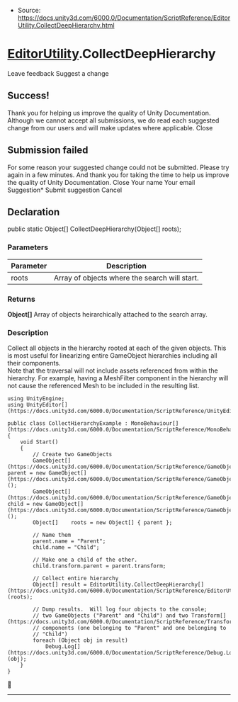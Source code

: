 * Source: https://docs.unity3d.com/6000.0/Documentation/ScriptReference/EditorUtility.CollectDeepHierarchy.html

#  [EditorUtility](https://docs.unity3d.com/6000.0/Documentation/ScriptReference/EditorUtility.html).CollectDeepHierarchy
Leave feedback
Suggest a change
## Success!
Thank you for helping us improve the quality of Unity Documentation. Although we cannot accept all submissions, we do read each suggested change from our users and will make updates where applicable.
Close
## Submission failed
For some reason your suggested change could not be submitted. Please <a>try again</a> in a few minutes. And thank you for taking the time to help us improve the quality of Unity Documentation.
Close
Your name Your email Suggestion* Submit suggestion
Cancel
## Declaration
public static Object[] CollectDeepHierarchy(Object[] roots); 
### Parameters
Parameter | Description  
---|---  
roots | Array of objects where the search will start.  
### Returns
**Object[]** Array of objects heirarchically attached to the search array. 
### Description
Collect all objects in the hierarchy rooted at each of the given objects.
This is most useful for linearizing entire GameObject hierarchies including all their components.  
Note that the traversal will not include assets referenced from within the hierarchy. For example, having a MeshFilter component in the hierarchy will not cause the referenced Mesh to be included in the resulting list.
```
using UnityEngine;
using UnityEditor[](https://docs.unity3d.com/6000.0/Documentation/ScriptReference/UnityEditor.html);  
  
public class CollectHierarchyExample : MonoBehaviour[](https://docs.unity3d.com/6000.0/Documentation/ScriptReference/MonoBehaviour.html)
{
    void Start()
    {
        // Create two GameObjects
        GameObject[](https://docs.unity3d.com/6000.0/Documentation/ScriptReference/GameObject.html)  parent = new GameObject[](https://docs.unity3d.com/6000.0/Documentation/ScriptReference/GameObject.html)();
        GameObject[](https://docs.unity3d.com/6000.0/Documentation/ScriptReference/GameObject.html)  child = new GameObject[](https://docs.unity3d.com/6000.0/Documentation/ScriptReference/GameObject.html)();
        Object[]    roots = new Object[] { parent };  
  
        // Name them
        parent.name = "Parent";
        child.name = "Child";  
  
        // Make one a child of the other.
        child.transform.parent = parent.transform;  
  
        // Collect entire hierarchy
        Object[] result = EditorUtility.CollectDeepHierarchy[](https://docs.unity3d.com/6000.0/Documentation/ScriptReference/EditorUtility.CollectDeepHierarchy.html)(roots);  
  
        // Dump results.  Will log four objects to the console;
        // two GameObjects ("Parent" and "Child") and two Transform[](https://docs.unity3d.com/6000.0/Documentation/ScriptReference/Transform.html)
        // components (one belonging to "Parent" and one belonging to
        // "Child")
        foreach (Object obj in result)
            Debug.Log[](https://docs.unity3d.com/6000.0/Documentation/ScriptReference/Debug.Log.html)(obj);
    }
}

```

* * *
